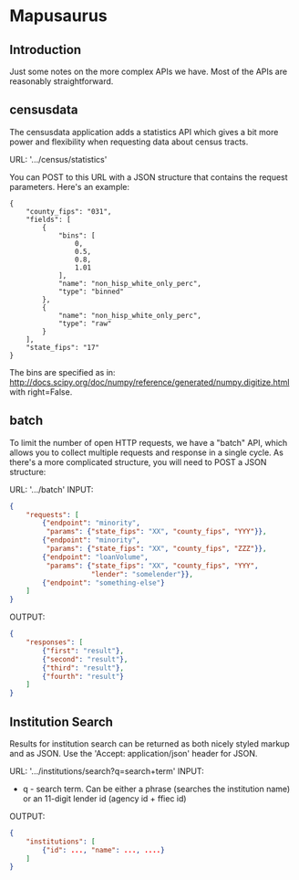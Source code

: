 Mapusaurus
=======

## Introduction

Just some notes on the more complex APIs we have. Most of the APIs are 
reasonably straightforward. 

## censusdata

The censusdata application adds a statistics API which gives a bit more 
power and flexibility when requesting data about census tracts. 

URL: '.../census/statistics'

You can POST to this URL with a JSON structure that contains the request
parameters. Here's an example:

```
{
    "county_fips": "031",
    "fields": [
        {
            "bins": [
                0,
                0.5,
                0.8,
                1.01
            ],
            "name": "non_hisp_white_only_perc",
            "type": "binned"
        },
        {
            "name": "non_hisp_white_only_perc",
            "type": "raw"
        }
    ],
    "state_fips": "17"
}
```

The bins are specified as in:
http://docs.scipy.org/doc/numpy/reference/generated/numpy.digitize.html with
right=False. 

## batch

To limit the number of open HTTP requests, we have a "batch" API, which allows
you to collect multiple requests and response in a single cycle. As there's
a more complicated structure, you will need to POST a JSON structure:

URL: '.../batch'
INPUT:
```json
{
    "requests": [
        {"endpoint": "minority",
         "params": {"state_fips": "XX", "county_fips", "YYY"}},
        {"endpoint": "minority",
         "params": {"state_fips": "XX", "county_fips", "ZZZ"}},
        {"endpoint": "loanVolume",
         "params": {"state_fips": "XX", "county_fips", "YYY",
                    "lender": "somelender"}},
        {"endpoint": "something-else"}
    ]
}
```

OUTPUT:
```json
{
    "responses": [
        {"first": "result"},
        {"second": "result"},
        {"third": "result"},
        {"fourth": "result"}
    ]
}
```

## Institution Search

Results for institution search can be returned as both nicely styled markup
and as JSON. Use the 'Accept: application/json' header for JSON.

URL: '.../institutions/search?q=search+term'
INPUT:

* q - search term. Can be either a phrase (searches the institution name) or
  an 11-digit lender id (agency id + ffiec id)

OUTPUT:
```json
{
    "institutions": [
        {"id": ..., "name": ..., ....}
    ]
}
```
